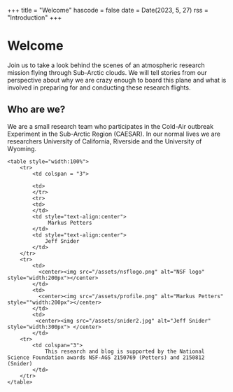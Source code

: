 +++
title = "Welcome"
hascode = false
date = Date(2023, 5, 27)
rss = "Introduction"
+++

# Welcome

Join us to take a look behind the scenes of an atmospheric research mission flying through Sub-Arctic clouds. We will tell stories from our perspective about why we are crazy enough to board this plane and what is involved in preparing for and conducting these research flights.

## Who are we?

We are a small research team who participates in the Cold-Air outbreak Experiment in the Sub-Arctic Region (CAESAR). In our normal lives we are researchers University of California, Riverside and the University of Wyoming.

~~~
<table style="width:100%">
    <tr>
        <td colspan = "3">

        <td>
        </tr>
        <tr>
        <td>    
        </td>
        <td style="text-align:center">
             Markus Petters  
        </td>
        <td style="text-align:center">
            Jeff Snider 
        </td>
    </tr>
    <tr>
        <td>
          <center><img src="/assets/nsflogo.png" alt="NSF logo" style="width:200px"></center>
        </td>
        <td>
          <center><img src="/assets/profile.png" alt="Markus Petters" style=""width:200px"></center>
        </td>
        <td>
         <center><img src="/assets/snider2.jpg" alt="Jeff Snider" style="width:300px"> </center>
        </td>
    <tr>
        <td colspan="3">
            This research and blog is supported by the National Science Foundation awards NSF-AGS 2150769 (Petters) and 2150812 (Snider)
        </td>
    </tr>
</table>
~~~